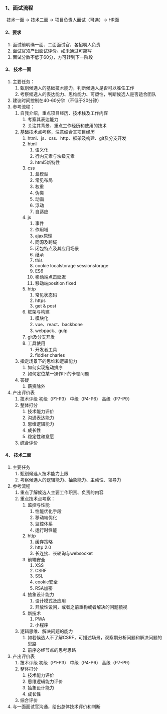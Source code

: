 ### 1、面试流程

​    技术一面 → 技术二面 → 项目负责人面试（可选）→ HR面

#### 2、要求

1. 面试前明确一面、二面面试官，各招聘人负责
2. 面试官须产出面试评价。如未通过可简写
3. 面试分数不低于60分，方可转到下一阶段

#### 3、 技术一面

1. 主要任务：
   1. 甄别候选人的基础技术能力，判断候选人是否可以胜任工作
   2. 考察候选人的表达能力、思维能力、可塑性，判断候选人是否适合团队
2. 建议时间控制在40-60分钟（不低于20分钟）
3. 参考流程：
   1. 自我介绍，重点项目经历、技术栈及工作内容
      1. 考察其表达能力
      2. 关注其背景、重点工作经历和使用的技术
   2. 基础技术点考察，注意结合其项目经历
      1. html、js、css、http、框架及构建、git及分支开发
      2. html
         1. 语义化
         2. 行内元素与块级元素
         3. html5新特性
      3. css
         1. 盒模型
         2. 常见布局
         3. 权重
         4. 伪类
         5. 动画
         6. 浮动
         7. 自适应
      4. js
         1. 事件
         2. 作用域
         3. ajax原理
         4. 同源及跨域
         5. 闭包特点及其应用场景
         6. 继承
         7. this
         8. cookie localstorage sessionstorage
         9. ES6
         10. 移动端点击延迟
         11. 移动端position fixed
      5. http
         1. 常见状态码
         2. https
         3. get & post
      6. 框架与构建
         1. 模块化
         2. vue、react、backbone
         3. webpack、gulp
      7. git及分支开发
      8. 工具使用
         1. 开发者工具
         2. fiddler charles
   3. 指定场景下的思维和逻辑能力
      1. 如何实现拖动排序
      2. 如何定位某一操作下的卡顿问题
   4. 答疑
      1. 薪资除外
4. 产出评价表
   1. 技术评级 初级（P1-P3） 中级（P4-P6） 高级（P7-P9）
   2. 整体打分
      1. 技术能力评价 
      2. 沟通表达能力
      3. 思维逻辑能力
      4. 成长性
      5. 稳定性和意愿
   3. 综合评价

#### 4、 技术二面

1. 主要任务
   1. 甄别候选人技术能力上限
   2. 考察候选人的逻辑能力、抽象能力、主动性、领导力
2. 参考流程
   1. 重点了解候选人主要工作职责、负责的内容
   2. 重点技术点考察：
      1. 监控与性能
         1. 性能优化手段
         2. 移动端优化
         3. 监控体系
         4. 运行时性能
      2. http
         1. 缓存策略
         2. http 2.0
         3. 长连接、长轮询与websocket
      3. 前端安全
         1. XSS
         2. CSRF
         3. SSL
         4. cookie安全
         5. RSA加密
      4. 抽象设计能力
         1. 设计模式及应用
         2. 开放性设问，或者之前重构或者解决的问题藐视
      5. 新技术
         1. PWA
         2. 小程序
   3. 逻辑思维、解决问题的能力
      1. 如若候选人不了解CSRF，可描述场景，观察期分析问题和解决问题的思路
      2. 前序必经节点的思考思路
3. 产出评价表
   1. 技术评级 初级（P1-P3） 中级（P4-P6） 高级（P7-P9）
   2. 整体打分
      1. 技术能力评价
      2. 思维逻辑能力评价
      3. 抽象设计能力
      4. 成长性
   3. 综合评价
4. 与一面面试官沟通，给出总体技术评价和判断